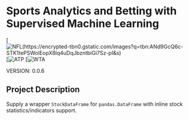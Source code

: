 # Sports Analytics and Betting with Supervised Machine Learning

[![NFL(https://encrypted-tbn0.gstatic.com/images?q=tbn:ANd9GcQ6c-STK1tePSWolEopX8lq4uDqJbzntbiGi7Sz-pI&s)](https://github.com/MartinMashalov/TennisBetting/tree/main/NFL)
[![ATP](https://github.com/MartinMashalov/TennisBetting/tree/main/ATP)
[![WTA](https://github.com/MartinMashalov/TennisBetting/tree/main/WTA)

VERSION: 0.0.6

## Project Description

Supply a wrapper ``StockDataFrame`` for ``pandas.DataFrame`` with inline stock
statistics/indicators support.
